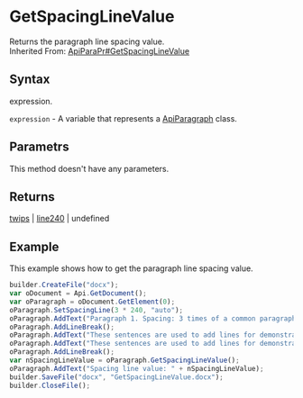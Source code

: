 # GetSpacingLineValue

Returns the paragraph line spacing value.<br>Inherited From: [ApiParaPr#GetSpacingLineValue](../../ApiParaPr/Methods/GetSpacingLineValue.md)

## Syntax

expression.

`expression` - A variable that represents a [ApiParagraph](../ApiParagraph.md) class.

## Parametrs

This method doesn't have any parameters.

## Returns

[twips](../../../Enumerations/twips.md)  | [line240](../../../Enumerations/line240.md) &#124; undefined

## Example

This example shows how to get the paragraph line spacing value.

```javascript
builder.CreateFile("docx");
var oDocument = Api.GetDocument();
var oParagraph = oDocument.GetElement(0);
oParagraph.SetSpacingLine(3 * 240, "auto");
oParagraph.AddText("Paragraph 1. Spacing: 3 times of a common paragraph line spacing.");
oParagraph.AddLineBreak();
oParagraph.AddText("These sentences are used to add lines for demonstrative purposes. ");
oParagraph.AddText("These sentences are used to add lines for demonstrative purposes. ");
oParagraph.AddLineBreak();
var nSpacingLineValue = oParagraph.GetSpacingLineValue();
oParagraph.AddText("Spacing line value: " + nSpacingLineValue);
builder.SaveFile("docx", "GetSpacingLineValue.docx");
builder.CloseFile();
```